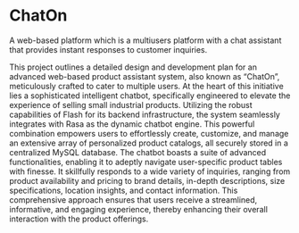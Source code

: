 # ChatOn
 A web-based platform which is a multiusers platform with a chat assistant that provides instant responses to customer inquiries.  

This project outlines a detailed design and development plan for an advanced web-based product assistant system, also known as “ChatOn”, meticulously crafted to cater to multiple users. At the heart of this initiative lies a sophisticated intelligent chatbot, specifically engineered to elevate the experience of selling small industrial products.
Utilizing the robust capabilities of Flash for its backend infrastructure, the system seamlessly integrates with Rasa as the dynamic chatbot engine. This powerful combination empowers users to effortlessly create, customize, and manage an extensive array of personalized product catalogs, all securely stored in a centralized MySQL database.
The chatbot boasts a suite of advanced functionalities, enabling it to adeptly navigate user-specific product tables with finesse. It skillfully responds to a wide variety of inquiries, ranging from product availability and pricing to brand details, in-depth descriptions, size specifications, location insights, and contact information. This comprehensive approach ensures that users receive a streamlined, informative, and engaging experience, thereby enhancing their overall interaction with the product offerings.
